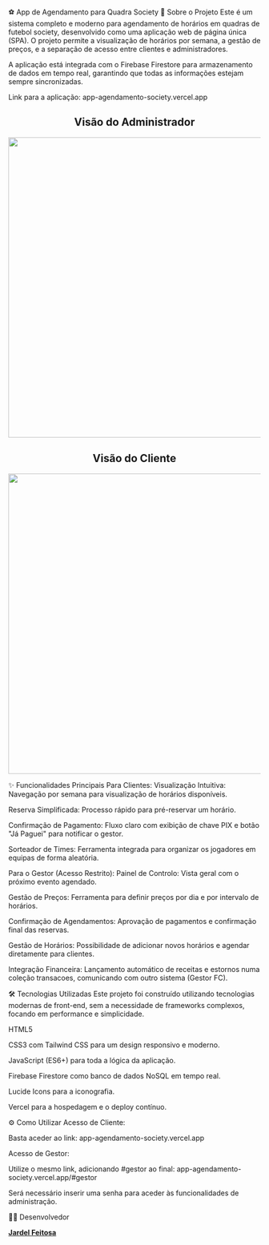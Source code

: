 ⚽ App de Agendamento para Quadra Society
🚀 Sobre o Projeto
Este é um sistema completo e moderno para agendamento de horários em quadras de futebol society, desenvolvido como uma aplicação web de página única (SPA). O projeto permite a visualização de horários por semana, a gestão de preços, e a separação de acesso entre clientes e administradores.

A aplicação está integrada com o Firebase Firestore para armazenamento de dados em tempo real, garantindo que todas as informações estejam sempre sincronizadas.

Link para a aplicação: app-agendamento-society.vercel.app

<h2 align="center">Visão do Administrador</h2>
<p align="center">
  <img src="https://i.imgur.com/6ccev3K.jpeg" width="600">
</p>

<h2 align="center">Visão do Cliente</h2>
<p align="center">
  <img src="https://i.imgur.com/OZqdVlv.jpeg" width="600">
</p>


✨ Funcionalidades Principais
Para Clientes:
Visualização Intuitiva: Navegação por semana para visualização de horários disponíveis.

Reserva Simplificada: Processo rápido para pré-reservar um horário.

Confirmação de Pagamento: Fluxo claro com exibição de chave PIX e botão "Já Paguei" para notificar o gestor.

Sorteador de Times: Ferramenta integrada para organizar os jogadores em equipas de forma aleatória.

Para o Gestor (Acesso Restrito):
Painel de Controlo: Vista geral com o próximo evento agendado.

Gestão de Preços: Ferramenta para definir preços por dia e por intervalo de horários.

Confirmação de Agendamentos: Aprovação de pagamentos e confirmação final das reservas.

Gestão de Horários: Possibilidade de adicionar novos horários e agendar diretamente para clientes.

Integração Financeira: Lançamento automático de receitas e estornos numa coleção transacoes, comunicando com outro sistema (Gestor FC).

🛠️ Tecnologias Utilizadas
Este projeto foi construído utilizando tecnologias modernas de front-end, sem a necessidade de frameworks complexos, focando em performance e simplicidade.

HTML5

CSS3 com Tailwind CSS para um design responsivo e moderno.

JavaScript (ES6+) para toda a lógica da aplicação.

Firebase Firestore como banco de dados NoSQL em tempo real.

Lucide Icons para a iconografia.

Vercel para a hospedagem e o deploy contínuo.

⚙️ Como Utilizar
Acesso de Cliente:

Basta aceder ao link: app-agendamento-society.vercel.app

Acesso de Gestor:

Utilize o mesmo link, adicionando #gestor ao final: app-agendamento-society.vercel.app/#gestor

Será necessário inserir uma senha para aceder às funcionalidades de administração.

👨‍💻 Desenvolvedor
<p align="left">
<a href="https://www.linkedin.com/in/jardel-feitosa96/?trk=opento_sprofile_topcard" target="_blank">
<strong>Jardel Feitosa</strong>
</a>
</p>